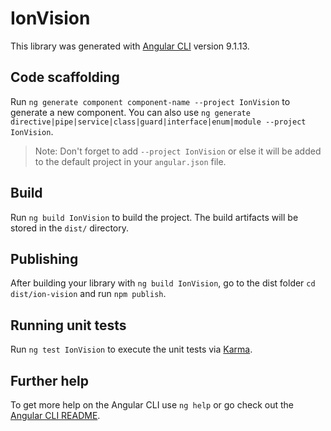 # IonVision

This library was generated with [Angular CLI](https://github.com/angular/angular-cli) version 9.1.13.

## Code scaffolding

Run `ng generate component component-name --project IonVision` to generate a new component. You can also use `ng generate directive|pipe|service|class|guard|interface|enum|module --project IonVision`.
> Note: Don't forget to add `--project IonVision` or else it will be added to the default project in your `angular.json` file. 

## Build

Run `ng build IonVision` to build the project. The build artifacts will be stored in the `dist/` directory.

## Publishing

After building your library with `ng build IonVision`, go to the dist folder `cd dist/ion-vision` and run `npm publish`.

## Running unit tests

Run `ng test IonVision` to execute the unit tests via [Karma](https://karma-runner.github.io).

## Further help

To get more help on the Angular CLI use `ng help` or go check out the [Angular CLI README](https://github.com/angular/angular-cli/blob/master/README.md).
